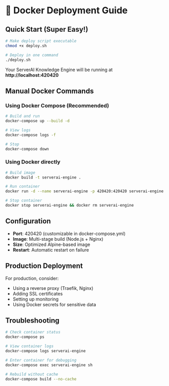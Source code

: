 # 🐳 Docker Deployment Guide

## Quick Start (Super Easy!)

```bash
# Make deploy script executable
chmod +x deploy.sh

# Deploy in one command
./deploy.sh
```

Your ServerAI Knowledge Engine will be running at **http://localhost:420420**

## Manual Docker Commands

### Using Docker Compose (Recommended)
```bash
# Build and run
docker-compose up --build -d

# View logs
docker-compose logs -f

# Stop
docker-compose down
```

### Using Docker directly
```bash
# Build image
docker build -t serverai-engine .

# Run container
docker run -d --name serverai-engine -p 420420:420420 serverai-engine

# Stop container
docker stop serverai-engine && docker rm serverai-engine
```

## Configuration

- **Port**: 420420 (customizable in docker-compose.yml)
- **Image**: Multi-stage build (Node.js + Nginx)
- **Size**: Optimized Alpine-based image
- **Restart**: Automatic restart on failure

## Production Deployment

For production, consider:
- Using a reverse proxy (Traefik, Nginx)
- Adding SSL certificates
- Setting up monitoring
- Using Docker secrets for sensitive data

## Troubleshooting

```bash
# Check container status
docker-compose ps

# View container logs
docker-compose logs serverai-engine

# Enter container for debugging
docker-compose exec serverai-engine sh

# Rebuild without cache
docker-compose build --no-cache
```